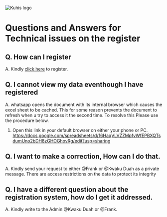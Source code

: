 
![Kuhis logo](https://pbs.twimg.com/profile_images/878295391925669888/FXq1y5fJ_400x400.jpg)
# Questions and Answers for Technical issues on the register

## Q. How can I register

A. Kindly [click here](https://bit.ly/2LruITq) to register.

## Q. I cannot view my data eventhough I have registered

A. whatsapp opens the document with its internal browser which causes the excel sheet to be cached. 
   This for some reason prevents the document to refresh when u try to access it the second time. To resolve this
   Please use the procedure below.

   1. Open this link in your default browser on either your phone or PC. https://docs.google.com/spreadsheets/d/16HaqVLVZZMpfvWfEPBXQTsdumUno2bDH8zGHOGhovRg/edit?usp=sharing

## Q. I want to make a correction, How can I do that.

A. Kindly send your request to either @Frank or @Kwaku Duah as a private message. There are access restrictions on the data to protect its integrity

## Q. I have a different question about the registration system, how do I get it addressed.

A. Kindly write to the Admin @Kwaku Duah or @Frank.